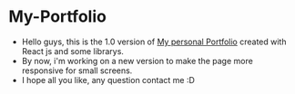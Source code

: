 # My-Portfolio
- Hello guys, this is the 1.0 version of [My personal Portfolio](https://my-portfolio-three-wine-77.vercel.app/) created with React js and some librarys. <br/>
- By now, i'm working on a new version to make the page more responsive for small screens. <br/>
- I hope all you like, any question contact me :D

